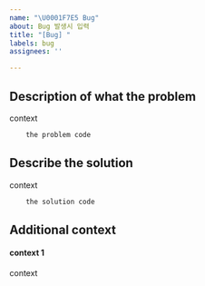 ```yaml
---
name: "\U0001F7E5 Bug"
about: Bug 발생시 입력
title: "[Bug] "
labels: bug
assignees: ''

---
```


## Description of what the problem
context

```bash
    the problem code
```


## Describe the solution
context

```bash
    the solution code
```

## Additional context

#### context 1

context
